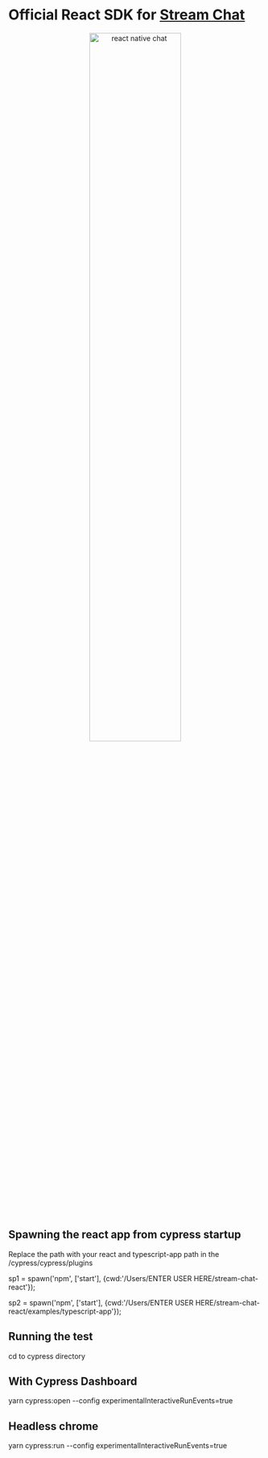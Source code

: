 # Official React SDK for [Stream Chat](https://getstream.io/chat/sdk/react/)

<p align="center">
  <a href="https://getstream.io/chat/react-chat/tutorial/"><img src="https://i.imgur.com/SRkDlFX.png" alt="react native chat" width="60%" /></a>
</p>


## Spawning the react app from cypress startup
Replace the path with your react and typescript-app path in the /cypress/cypress/plugins

 sp1 = spawn('npm', ['start'], {cwd:'/Users/ENTER USER HERE/stream-chat-react'});
 
 sp2 = spawn('npm', ['start'], {cwd:'/Users/ENTER USER HERE/stream-chat-react/examples/typescript-app'});

## Running the test 
cd to cypress directory
## With Cypress Dashboard
yarn cypress:open --config experimentalInteractiveRunEvents=true

## Headless chrome
yarn cypress:run --config experimentalInteractiveRunEvents=true
